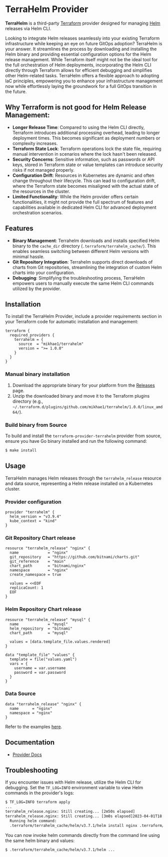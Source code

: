 # TerraHelm Provider

**TerraHelm** is a third-party [Terraform](https://www.terraform.io/) provider designed for managing [Helm](https://helm.sh/) releases via Helm CLI.

Looking to integrate Helm releases seamlessly into your existing Terraform infrastructure while keeping an eye on future GitOps adoption? TerraHelm is your answer. It streamlines the process by downloading and installing the Helm binary and providing essential configuration options for the Helm release management. While Terraform itself might not be the ideal tool for the full orchestration of Helm deployments, incorporating the Helm CLI directly through Terraform allows for efficient debugging and simplifies other Helm-related tasks. TerraHelm offers a flexible approach to adopting IaC principles, empowering you to enhance your infrastructure management now while effortlessly laying the groundwork for a full GitOps transition in the future.

## Why Terraform is not good for Helm Release Management:

- **Longer Release Time**: Compared to using the Helm CLI directly, Terraform introduces additional processing overhead, leading to longer deployment times. This becomes significant as deployment numbers or complexity increases. 
- **Terraform State Lock**: Terraform operations lock the state file, requiring manual intervention in scenarios where the lock hasn't been released. 
- **Security Concerns**: Sensitive information, such as passwords or API keys, stored in Terraform state or value templates can introduce security risks if not managed properly.
- **Configuration Drift**: Resources in Kubernetes are dynamic and often change throughout their lifecycle. This can lead to configuration drift, where the Terraform state becomes misaligned with the actual state of the resources in the cluster.
- **Limited Functionality**: While the Helm provider offers certain functionalities, it might not provide the full spectrum of features and capabilities available in dedicated Helm CLI for advanced deployment orchestration scenarios.

## Features

- **Binary Management**: Terrahelm downloads and installs specified Helm binary to the `cache_dir` directory (`.terraform/terrahelm_cache/`). This enables seamless switching between different Helm versions with minimal hassle.
- **Git Repository Integration**: Terrahelm supports direct downloads of charts from Git repositories, streamlining the integration of custom Helm charts into your configuration.
- **Debugging**: Simplifying the troubleshooting process, TerraHelm empowers users to manually execute the same Helm CLI commands utilized by the provider.

## Installation

To install the TerraHelm Provider, include a provider requirements section in your Terraform code for automatic installation and management:

```hcl
terraform {
  required_providers {
    terrahelm = {
      source  = "mikhae1/terrahelm"
      version = ">= 1.0.0"
    }
  }
}
```

### Manual binary installation

1. Download the appropriate binary for your platform from the [Releases](https://github.com/mikhae1/terrahelm/releases/latest) page.
2. Unzip the downloaded binary and move it to the Terraform plugins directory (e.g., `~/.terraform.d/plugins/github.com/mikhae1/terrahelm/1.0.0/linux_amd64/`).

### Build binary from Source

To build and install the `terraform-provider-terrahelm` provider from source, ensure you have Go binary installed and run the following command:

```sh
$ make install
```

## Usage

TerraHelm manages Helm releases through the `terrahelm_release` resource and data source, representing a Helm release installed on a Kubernetes cluster.

### Provider configuration

```hcl
provider "terrahelm" {
  helm_version = "v3.9.4"
  kube_context = "kind"
}
```

### Git Repository Chart release

```hcl
resource "terrahelm_release" "nginx" {
  name             = "nginx"
  git_repository   = "https://github.com/bitnami/charts.git"
  git_reference    = "main"
  chart_path       = "bitnami/nginx"
  namespace        = "nginx"
  create_namespace = true

  values = <<EOF
  replicaCount: 1
  EOF
}
```

### Helm Repository Chart release

```hcl
resource "terrahelm_release" "mysql" {
  name             = "mysql"
  helm_repository  = "bitnami"
  chart_path       = "mysql"

  values = [data.template_file.values.rendered]
}

data "template_file" "values" {
  template = file("values.yaml")
  vars = {
    username = var.username
    password = var.password
  }
}
```

### Data Source

```hcl
data "terrahelm_release" "nginx" {
  name      = "nginx"
  namespace = "nginx"
}
```

Refer to the examples [here](./examples).

## Documentation

- [Provider Docs](./docs/index.md)

## Troubleshooting

If you encounter issues with Helm release, utilize the Helm CLI for debugging. Set the `TF_LOG=INFO` environment variable to view Helm commands in the provider's logs:

```sh
$ TF_LOG=INFO terraform apply
...
terrahelm_release.nginx: Still creating... [2m50s elapsed]
terrahelm_release.nginx: Still creating... [3m0s elapsed]2023-04-01T18:46:53.636+0300 [INFO]  provider.terraform-provider-terrahelm:
  Running helm command:
  .terraform/terrahelm_cache/helm/v3.7.1/helm install nginx .terraform/terrahelm_cache/repos/charts.git/main/bitnami/nginx --kube-context my-cluster --namespace nginx --create-namespace --version 13.2.1 -f .terraform/terrahelm_cache/values/charts.git/main/nginx-f6749b77d453441e-values.yaml --logtostderr
```

You can now invoke helm commands directly from the command line using the same helm binary and values:

```sh
$ .terraform/terrahelm_cache/helm/v3.7.1/helm ...
```
